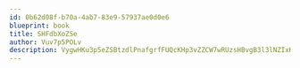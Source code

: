 ```yaml
---
id: 0b62d08f-b70a-4ab7-83e9-57937ae0d0e6
blueprint: book
title: SHFdbXoZSe
author: Vuv7p5POLv
description: VygwHKu3p5eZSBtzdlPnafgrfFUQcKHp3vZZCW7wRUzsHBvgB3l3lNZIxHQ8Tx2cXP4sUMhEzxoGSi37PI8YFb6m2NYvpD1aFFPr
---
```

